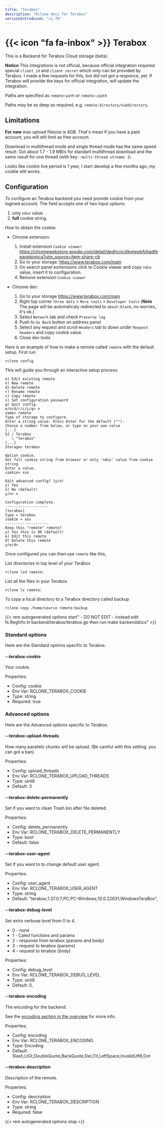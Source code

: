 ```yaml
---
title: "Terabox"
description: "Rclone docs for Terabox"
versionIntroduced: "v1.70"
---
```


# {{< icon "fa fa-inbox" >}} Terabox

This is a Backend for Terabox Cloud storage (beta). 

**Notice** This integrations is not official, because official integration required special `client id` and `client secret` which only can be provided by Terabox. I made a few requests for this, but did not got a responce, yet. If Terabox will provide the keys for official integration, will update the integration.

Paths are specified as `remote:path` or `remote:/path`

Paths may be as deep as required, e.g. `remote:directory/subdirectory`.


## Limitations

**For now** max upload filesize is 4GB. That's mean if you have a paid account, you will still limit as free account.

Download in multithread mode and single thread mode has the same speed result.  Got about 1.7 - 1.9 MB/s for standart multithread download and the same result for one thread (with key`--multi-thread-streams 1`)

Looks like cookie live period is 1 year, I start develop a few months ago, my cookie still works.


## Configuration

To configure an Terabox backend you need provide cookie from your logined account. The field accepts one of two input options:

1) only `ndus` value.
2) **full** cookie string.


How to obtain the cookie:
* Chrome extension:
    1) Install extension `Cookie viewer`: https://chromewebstore.google.com/detail/dedhcncdjkmjpebfohadfeeaopiponca?utm_source=item-share-cb
    2) Go to your storage: https://www.terabox.com/main
    3) On search panel exrtensions click to Cookie viewer and copy `ndus` value, insert it to configuration.
    4) Remove extension `Cookie viewer`

* Chrome dev:
    1) Go to your storage https://www.terabox.com/main
    2) Right top corner `three dots` > `More tools` > `Developer tools` (**Note** The page will be automaticaly redirected to `about:blank`, no worries, it's ok.)
    3) Select `Network` tab and check `Preserve log`
    4) Push to `Go Back` button on address panel
    5) Select any request and scroll `Headers` tab to down under `Request headers` and copy cookie value.
    6) Close dev tools

Here is an example of how to make a remote called `remote` with the default setup.
First run:

    rclone config

This will guide you through an interactive setup process:

```
e) Edit existing remote
n) New remote
d) Delete remote
r) Rename remote
c) Copy remote
s) Set configuration password
q) Quit config
e/n/d/r/c/s/q> n
name> remote
Type of storage to configure.
Enter a string value. Press Enter for the default ("").
Choose a number from below, or type in your own value
[...]
52 / Terabox
   \ "terabox"
[...]
Storage> terabox

Option cookie.
Set full cookie string from browser or only 'ndus' value from cookie string
Enter a value.
cookie> xxx

Edit advanced config? (y/n)
y) Yes
n) No (default)
y/n> n

Configuration complete.
--------------------
[terabox]
type = terabox
cookie = xxx
--------------------
Keep this "remote" remote?
y) Yes this is OK (default)
e) Edit this remote
d) Delete this remote
y/e/d> 
```
Once configured you can then use `remote` like this,

List directories in top level of your Terabox

    rclone lsd remote:

List all the files in your Terabox

    rclone ls remote:

To copy a local directory to a Terabox directory called backup

    rclone copy /home/source remote:backup


{{< rem autogenerated options start" - DO NOT EDIT - instead edit fs.RegInfo in backend/terabox/terabox.go then run make backenddocs" >}}
### Standard options

Here are the Standard options specific to Terabox.

#### --terabox-cookie

Your cookie.

Properties:

- Config:      cookie
- Env Var:     RCLONE_TERABOX_COOKIE
- Type:        string
- Required:    true

### Advanced options

Here are the Advanced options specific to Terabox.

#### --terabox-upload-threads

How many parallels chunks will be upload. (Be careful with this setting, you can got a ban)

Properties:

- Config:      upload_threads
- Env Var:     RCLONE_TERABOX_UPLOAD_THREADS
- Type:        uint8
- Default:     3

#### --terabox-delete-permanently

Set if you want to clean Trash bin after file deleted.

Properties:

- Config:      delete_permanently
- Env Var:     RCLONE_TERABOX_DELETE_PERMANENTLY
- Type:        bool
- Default:     false

#### --terabox-user-agent

Set if you want to to change default user agent.

Properties:

- Config:      user_agent
- Env Var:     RCLONE_TERABOX_USER_AGENT
- Type:        string
- Default:     "terabox;1.37.0.7;PC;PC-Windows;10.0.22631;WindowsTeraBox",

#### --terabox-debug-level

Set extra verbose level from 0 to 4.
* 0 - none
* 1 - Caled functions and params
* 2 - response from terabox (params and body)
* 3 - request to terabox (params)
* 4 - request to terabox (body)

Properties:

- Config:      debug_level
- Env Var:     RCLONE_TERABOX_DEBUG_LEVEL
- Type:        uint8
- Default:     0,

#### --terabox-encoding

The encoding for the backend.

See the [encoding section in the overview](/overview/#encoding) for more info.

Properties:

- Config:      encoding
- Env Var:     RCLONE_TERABOX_ENCODING
- Type:        Encoding
- Default:     Slash,LtGt,DoubleQuote,BackQuote,Del,Ctl,LeftSpace,InvalidUtf8,Dot

#### --terabox-description

Description of the remote.

Properties:

- Config:      description
- Env Var:     RCLONE_TERABOX_DESCRIPTION
- Type:        string
- Required:    false

{{< rem autogenerated options stop >}}

